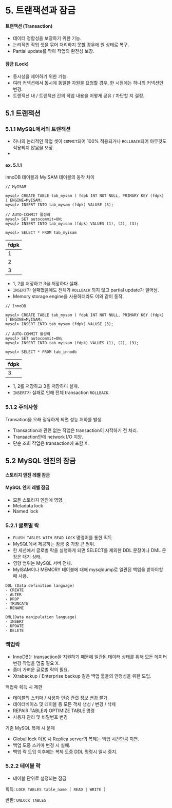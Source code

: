 # 5. 트랜잭션과 잠금


#### 트랜잭션 (Transaction)
- 데이터 정합성을 보장하기 위한 기능.
- 논리적인 작업 셋을 묶어 처리하지 못할 경우에 원 상태로 복구.
- Partial update를 막아 작업의 완전성 보장.

#### 잠금 (Lock)
- 동시성을 제어하기 위한 기능.
- 여러 커넥션에서 동시에 동일한 자원을 요청할 경우, 한 시점에는 하나의 커넥션만 변경.
- 트랜잭션 내 / 트랜잭션 간의 작업 내용을 어떻게 공유 / 차단할 지 결정.

## 5.1 트랜잭션

### 5.1.1 MySQL에서의 트랜잭션



- 하나의 논리적인 작업 셋이 ```COMMIT```되어 100% 적용되거나 ```ROLLBACK```되어 아무것도 적용되지 않음을 보장.
- 

#### ex. 5.1.1
innoDB 테이블과 MyISAM 테이블의 동작 차이

```
// MyISAM

mysql> CREATE TABLE tab_mysam ( fdpk INT NOT NULL, PRIMARY KEY (fdpk) ) ENGINE=MyISAM;
mysql> INSERT INTO tab_mysam (fdpk) VALUSE (3);

// AUTO-COMMIT 활성화
mysql> SET autocommit=ON;
mysql> INSERT INTO tab_myisam (fdpk) VALUES (1), (2), (3);

mysql> SELECT * FROM tab_myisam
```
|fdpk|
|----|
|1   |
|2   |
|3   |

- 1, 2를 저장하고 3을 저장하다 실패.
- ```INSERT```가 실패했음에도 전체가 ```ROLLBACK``` 되지 않고 partial update가 일어남.
- Memory storage engine을 사용하더라도 이와 같이 동작.

```
// InnoDB

mysql> CREATE TABLE tab_mysam ( fdpk INT NOT NULL, PRIMARY KEY (fdpk) ) ENGINE=MyISAM;
mysql> INSERT INTO tab_mysam (fdpk) VALUSE (3);

// AUTO-COMMIT 활성화
mysql> SET autocommit=ON;
mysql> INSERT INTO tab_myisam (fdpk) VALUES (1), (2), (3);

mysql> SELECT * FROM tab_innodb
```
|fdpk|
|----|
|3   |

- 1, 2를 저장하고 3을 저장하다 실패.
- ```INSERT```가 실패로 인해 전체 transaction ```ROLLBACK```.


### 5.1.2 주의사항

Transation을 오래 점유하게 되면 성능 저하를 발생.
- Transaction과 관련 없는 작업은 transaction이 시작하기 전 처리.
- Transaction안에 network I/O 지양.
- 단순 조회 작업은 transaction에 포함 X.

## 5.2 MySQL 엔진의 잠금

#### 스토리지 엔진 레벨 잠금

#### MySQL 엔지 레벨 잠금
- 모든 스토리지 엔진에 영향.
- Metadata lock
- Named lock

### 5.2.1 글로벌 락

- ```FLUSH TABLES WITH READ LOCK``` 명령어를 통한 획득
- MySQL에서 제공하는 잠금 중 가장 큰 범위.
- 한 세션에서 글로벌 락을 실행하게 되면 SELECT를 제외한 DDL 문장이나 DML 문장은 대기 상태.
- 영향 범위는 MySQL 서버 전체.
- MyISAM이나 MEMORY 테이블에 대해 mysqldump로 일관된 백업을 받아야할 때 사용.

```
DDL (Data definition language)
- CREATE
- ALTER
- DROP
- TRUNCATE
- RENAME

DML(Data manipulation language)
- INSERT
- UPDATE
- DELETE
```

### 백업락

- InnoDB는 transaction을 지원하기 때문에 일관된 데이터 상태를 위해 모든 데이터 변경 작업을 멈출 필요 X.
- 좀더 가벼운 글로벌 락의 필요.
- Xtrabackup / Enterprise backup 같은 백업 툴들의 안정성을 위한 도입.


백업락 획득 시 제한 
- 테이블의 스키마 / 사용자 인증 관련 정보 변경 불가.
- 데이터베이스 및 테이블 등 모든 객체 생성 / 변경 / 삭제
- REPAIR TABLE과 OPTIMIZE TABLE 명령
- 사용자 관리 및 비밀번호 변경

기존 MySQL 복제 시 문제
- Global lock 이용 시 Replica server의 복제는 백업 시간만큼 지연.
- 백업 도중 스키마 변경 시 실패.
- 백업 락 도입 이후에는 복제 도중 DDL 명령시 일시 중지.

### 5.2.2 테이블 락

- 테이블 단위로 설정되는 잠금


획득: ```LOCK TABLES table_name [ READ | WRITE ]```

반환: ```UNLOCK TABLES```
